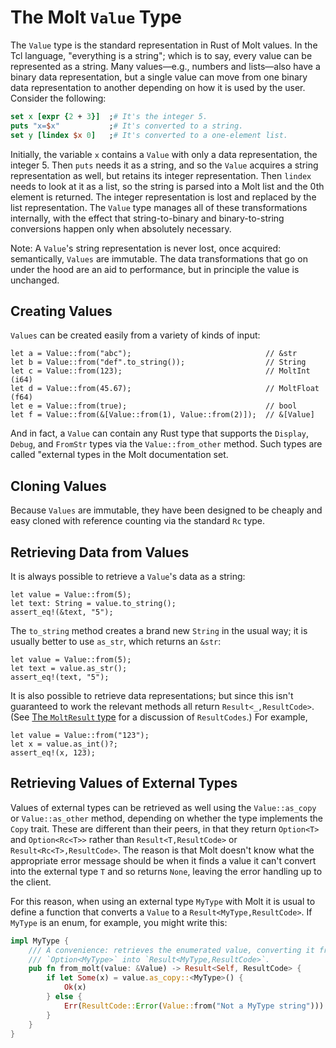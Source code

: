 # The Molt `Value` Type

The `Value` type is the standard representation in Rust of Molt values.  In the Tcl
language, "everything is a string"; which is to say, every value can be represented
as a string.  Many values—e.g., numbers and lists—also have a binary data representation,
but a single value can move from one binary data representation to another depending
on how it is used by the user.  Consider the following:

```tcl
set x [expr {2 + 3}]  ;# It's the integer 5.
puts "x=$x"           ;# It's converted to a string.
set y [lindex $x 0]   ;# It's converted to a one-element list.
```

Initially, the variable `x` contains a `Value` with only a data representation, the
integer 5.  Then `puts` needs it as a string, and so the `Value` acquires a string
representation as well, but retains its integer representation.  Then `lindex` needs
to look at it as a list, so the string is parsed into a Molt list and the 0th element
is returned.  The integer representation is lost and replaced by the list
representation. The `Value` type manages all of these transformations internally, with the effect that string-to-binary and binary-to-string conversions happen only when
absolutely necessary.

Note: A `Value`'s string representation is never lost, once acquired: semantically,
`Values` are immutable.  The data transformations that go on under the hood are an
aid to performance, but in principle the value is unchanged.

## Creating Values

`Values` can be created easily from a variety of kinds of input:

```
let a = Value::from("abc");                              // &str
let b = Value::from("def".to_string());                  // String
let c = Value::from(123);                                // MoltInt (i64)
let d = Value::from(45.67);                              // MoltFloat (f64)
let e = Value::from(true);                               // bool
let f = Value::from(&[Value::from(1), Value::from(2)]);  // &[Value]
```

And in fact, a `Value` can contain any Rust type that supports the `Display`,
`Debug`, and `FromStr` types via the `Value::from_other` method.  Such types are
called "external types in the Molt documentation set.

## Cloning Values

Because `Values` are immutable, they have been designed to be cheaply and easy cloned
with reference counting via the standard `Rc` type.

## Retrieving Data from Values

It is always possible to retrieve a `Value`'s data as a string:

```
let value = Value::from(5);
let text: String = value.to_string();
assert_eq!(&text, "5");
```

The `to_string` method creates a brand new `String` in the usual way; it is usually better to
use `as_str`, which returns an `&str`:

```
let value = Value::from(5);
let text = value.as_str();
assert_eq!(text, "5");
```

It is also possible to retrieve data representations; but since this isn't guaranteed to
work the relevant methods all return `Result<_,ResultCode>`.  (See
[The `MoltResult` type](./molt_result.md) for a discussion of `ResultCodes`.)  For
example,

```
let value = Value::from("123");
let x = value.as_int()?;
assert_eq!(x, 123);
```

## Retrieving Values of External Types

Values of external types can be retrieved as well using the `Value::as_copy` or
`Value::as_other` method, depending on whether the type implements the `Copy`
trait.  These are different than their peers, in that they return `Option<T>`
and `Option<Rc<T>>` rather than `Result<T,ResultCode>` or `Result<Rc<T>,ResultCode>`.
The reason is that Molt doesn't know what the appropriate
error message should be when it finds a value it can't convert into the external
type `T` and so returns `None`, leaving the error handling up to the client.

For this reason, when using an external type `MyType` with Molt it is usual to define a
function that converts a `Value` to a `Result<MyType,ResultCode>`.  If `MyType` is an
enum, for example, you might write this:

```rust
impl MyType {
    /// A convenience: retrieves the enumerated value, converting it from
    /// `Option<MyType>` into `Result<MyType,ResultCode>`.
    pub fn from_molt(value: &Value) -> Result<Self, ResultCode> {
        if let Some(x) = value.as_copy::<MyType>() {
            Ok(x)
        } else {
            Err(ResultCode::Error(Value::from("Not a MyType string")))
        }
    }
}
```
